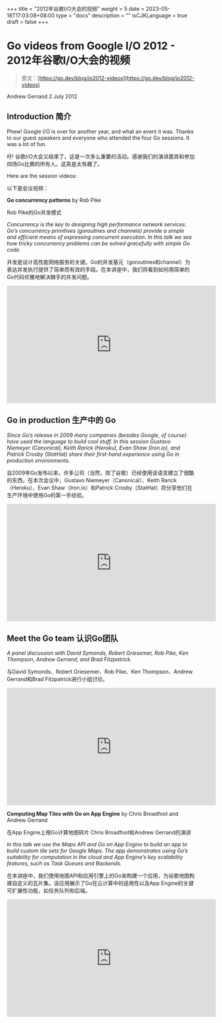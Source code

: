+++
title = "2012年谷歌I/O大会的视频"
weight = 5
date = 2023-05-18T17:03:08+08:00
type = "docs"
description = ""
isCJKLanguage = true
draft = false
+++

# Go videos from Google I/O 2012 - 2012年谷歌I/O大会的视频

> 原文：[https://go.dev/blog/io2012-videos](https://go.dev/blog/io2012-videos)

Andrew Gerrand
2 July 2012

## Introduction 简介

Phew! Google I/O is over for another year, and what an event it was. Thanks to our guest speakers and everyone who attended the four Go sessions. It was a lot of fun.

吁! 谷歌I/O大会又结束了，这是一次多么重要的活动。感谢我们的演讲嘉宾和参加四场Go比赛的所有人。这真是太有趣了。

Here are the session videos:

以下是会议视频：

**Go concurrency patterns** by Rob Pike

Rob Pike的Go并发模式

*Concurrency is the key to designing high performance network services. Go’s concurrency primitives (goroutines and channels) provide a simple and efficient means of expressing concurrent execution. In this talk we see how tricky concurrency problems can be solved gracefully with simple Go code.*

并发是设计高性能网络服务的关键。Go的并发基元（goroutines和channel）为表达并发执行提供了简单而有效的手段。在本讲座中，我们将看到如何用简单的Go代码优雅地解决棘手的并发问题。

<iframe src="https://www.youtube.com/embed/f6kdp27TYZs" width="560" height="315" frameborder="0" allowfullscreen="" mozallowfullscreen="" webkitallowfullscreen="" style="box-sizing: border-box;"></iframe>

## Go in production 生产中的 Go

*Since Go’s release in 2009 many companies (besides Google, of course) have used the language to build cool stuff. In this session Gustavo Niemeyer (Canonical), Keith Rarick (Heroku), Evan Shaw (Iron.io), and Patrick Crosby (StatHat) share their first-hand experience using Go in production environments.*

自2009年Go发布以来，许多公司（当然，除了谷歌）已经使用该语言建立了很酷的东西。在本次会议中，Gustavo Niemeyer（Canonical）、Keith Rarick（Heroku）、Evan Shaw（Iron.io）和Patrick Crosby（StatHat）将分享他们在生产环境中使用Go的第一手经验。

<iframe src="https://www.youtube.com/embed/kKQLhGZVN4A" width="560" height="315" frameborder="0" allowfullscreen="" mozallowfullscreen="" webkitallowfullscreen="" style="box-sizing: border-box;"></iframe>

## Meet the Go team 认识Go团队

*A panel discussion with David Symonds, Robert Griesemer, Rob Pike, Ken Thompson, Andrew Gerrand, and Brad Fitzpatrick.*

与David Symonds、Robert Griesemer、Rob Pike、Ken Thompson、Andrew Gerrand和Brad Fitzpatrick进行小组讨论。

<iframe src="https://www.youtube.com/embed/sln-gJaURzk" width="560" height="315" frameborder="0" allowfullscreen="" mozallowfullscreen="" webkitallowfullscreen="" style="box-sizing: border-box;"></iframe>

**Computing Map Tiles with Go on App Engine** by Chris Broadfoot and Andrew Gerrand

在App Engine上用Go计算地图碎片 Chris Broadfoot和Andrew Gerrand的演讲

*In this talk we use the Maps API and Go on App Engine to build an app to build custom tile sets for Google Maps. The app demonstrates using Go’s suitability for computation in the cloud and App Engine’s key scalability features, such as Task Queues and Backends.*

在本讲座中，我们使用地图API和应用引擎上的Go来构建一个应用，为谷歌地图构建自定义的瓦片集。该应用展示了Go在云计算中的适用性以及App Engine的关键可扩展性功能，如任务队列和后端。

<iframe src="https://www.youtube.com/embed/sPagpg0b7no" width="560" height="315" frameborder="0" allowfullscreen="" mozallowfullscreen="" webkitallowfullscreen="" style="box-sizing: border-box;"></iframe>

